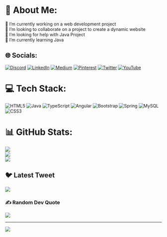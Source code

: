 # 💫 About Me:
🔭 I’m currently working on a web development project<br>👯 I’m looking to collaborate on a project to create a dynamic website<br>🤝 I’m looking for help with Java Project<br>🌱 I’m currently learning Java<br>


## 🌐 Socials:
[![Discord](https://img.shields.io/badge/Discord-%237289DA.svg?logo=discord&logoColor=white)](https://discord.gg/aftabmandal#5359) [![LinkedIn](https://img.shields.io/badge/LinkedIn-%230077B5.svg?logo=linkedin&logoColor=white)](https://linkedin.com/in/aftab-mandal-015782131) [![Medium](https://img.shields.io/badge/Medium-12100E?logo=medium&logoColor=white)](https://medium.com/@aaftabshaikh.619) [![Pinterest](https://img.shields.io/badge/Pinterest-%23E60023.svg?logo=Pinterest&logoColor=white)](https://pinterest.com/aftabmandal19) [![Twitter](https://img.shields.io/badge/Twitter-%231DA1F2.svg?logo=Twitter&logoColor=white)](https://twitter.com/aftab__mandal) [![YouTube](https://img.shields.io/badge/YouTube-%23FF0000.svg?logo=YouTube&logoColor=white)](https://www.youtube.com/channel/UC4DMXeyz3H5wgB0P8OYpHdA) 

# 💻 Tech Stack:
![HTML5](https://img.shields.io/badge/html5-%23E34F26.svg?style=plastic&logo=html5&logoColor=white) ![Java](https://img.shields.io/badge/java-%23ED8B00.svg?style=plastic&logo=java&logoColor=white) ![TypeScript](https://img.shields.io/badge/typescript-%23007ACC.svg?style=plastic&logo=typescript&logoColor=white) ![Angular](https://img.shields.io/badge/angular-%23DD0031.svg?style=plastic&logo=angular&logoColor=white) ![Bootstrap](https://img.shields.io/badge/bootstrap-%23563D7C.svg?style=plastic&logo=bootstrap&logoColor=white) ![Spring](https://img.shields.io/badge/spring-%236DB33F.svg?style=plastic&logo=spring&logoColor=white) ![MySQL](https://img.shields.io/badge/mysql-%2300f.svg?style=plastic&logo=mysql&logoColor=white) ![CSS3](https://img.shields.io/badge/css3-%231572B6.svg?style=plastic&logo=css3&logoColor=white)
# 📊 GitHub Stats:
![](https://github-readme-stats.vercel.app/api?username=aaftab1999&theme=dracula&hide_border=false&include_all_commits=true&count_private=true)<br/>
![](https://github-readme-streak-stats.herokuapp.com/?user=aaftab1999&theme=dracula&hide_border=false)<br/>
![](https://github-readme-stats.vercel.app/api/top-langs/?username=aaftab1999&theme=dracula&hide_border=false&include_all_commits=true&count_private=true&layout=compact)

## 🐦 Latest Tweet
[![](https://gtce.itsvg.in/api?username=aftab__mandal)](https://github.com/VishwaGauravIn/github-twitter-card-embed)

### ✍️ Random Dev Quote
![](https://quotes-github-readme.vercel.app/api?type=horizontal&theme=radical)

---
[![](https://visitcount.itsvg.in/api?id=aaftab1999&icon=0&color=12)](https://visitcount.itsvg.in)

<!-- Proudly created with GPRM ( https://gprm.itsvg.in ) -->
